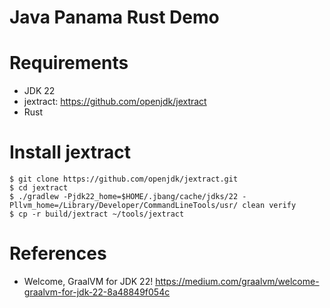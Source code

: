 Java Panama Rust Demo
===================

      
# Requirements

* JDK 22
* jextract: https://github.com/openjdk/jextract
* Rust

# Install jextract

```shell
$ git clone https://github.com/openjdk/jextract.git
$ cd jextract
$ ./gradlew -Pjdk22_home=$HOME/.jbang/cache/jdks/22 -Pllvm_home=/Library/Developer/CommandLineTools/usr/ clean verify
$ cp -r build/jextract ~/tools/jextract
```

# References

* Welcome, GraalVM for JDK 22! https://medium.com/graalvm/welcome-graalvm-for-jdk-22-8a48849f054c